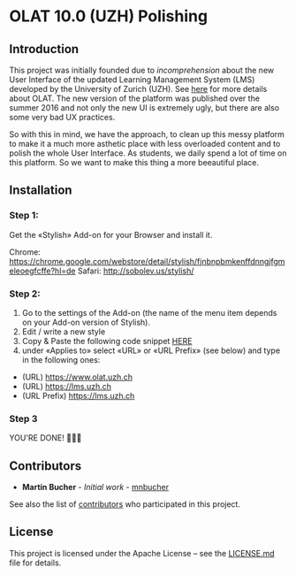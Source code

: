 # OLAT 10.0 (UZH) Polishing

## Introduction

This project was initially founded due to *incomprehension* about the new User Interface of the updated Learning Management System (LMS) developed by the University of Zurich (UZH). 
See [here](https://en.wikipedia.org/wiki/OLAT) for more details about OLAT. The new version of the platform was published over the summer 2016 and not only the new UI is extremely ugly, but there are also some very bad UX practices.

So with this in mind, we have the approach, to clean up this messy platform to make it a much more asthetic place with less overloaded content and to polish the whole User Interface. As students, we daily spend a lot of time on this platform. So we want to make this thing a more beeautiful place.

## Installation

### Step 1:

Get the «Stylish» Add-on for your Browser and install it.

Chrome: https://chrome.google.com/webstore/detail/stylish/fjnbnpbmkenffdnngjfgmeleoegfcffe?hl=de
Safari: http://sobolev.us/stylish/

### Step 2: 

1. Go to the settings of the Add-on (the name of the menu item depends on your Add-on version of Stylish).
2. Edit / write a new style
3. Copy & Paste the following code snippet [HERE](https://raw.githubusercontent.com/mnbucher/olat/master/olatPolishing.scss)
4. under «Applies to» select «URL» or «URL Prefix» (see below) and type in the following ones:
- (URL) https://www.olat.uzh.ch
- (URL) https://lms.uzh.ch
- (URL Prefix) https://lms.uzh.ch

### Step 3

YOU'RE DONE! 👍🏼🎉

## Contributors

* **Martin Bucher** - *Initial work* - [mnbucher](https://github.com/mnbucher)

See also the list of [contributors](https://github.com/mnbucher/olat/contributors) who participated in this project.

## License
This project is licensed under the Apache License – see the [LICENSE.md](LICENSE.md) file for details.
